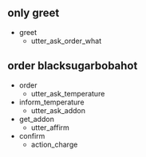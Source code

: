 ## only greet 
* greet
  - utter_ask_order_what

## order blacksugarbobahot
* order
  - utter_ask_temperature
* inform_temperature
  - utter_ask_addon
* get_addon
  - utter_affirm
* confirm
  - action_charge